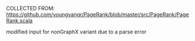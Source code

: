 COLLECTED FROM: https://github.com/youngyangr/PageRank/blob/master/src/PageRank/PageRank.scala

modified input for nonGraphX variant due to a parse error